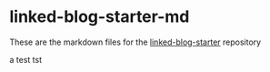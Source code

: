 # linked-blog-starter-md
These are the markdown files for the [linked-blog-starter](https://github.com/matthewwong525/linked-blog-starter) repository

a test
tst